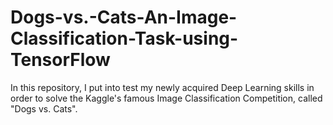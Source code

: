 # Dogs-vs.-Cats-An-Image-Classification-Task-using-TensorFlow
In this repository, I put into test my newly acquired Deep Learning skills in order to solve the Kaggle's famous Image Classification Competition, called "Dogs vs. Cats".
